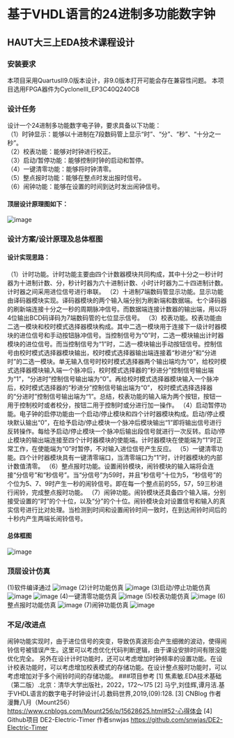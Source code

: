# 基于VHDL语言的24进制多功能数字钟
## HAUT大三上EDA技术课程设计
### 安装要求
本项目采用QuartusII9.0版本设计，非9.0版本打开可能会存在兼容性问题。
本项目选用FPGA器件为CycloneIII_EP3C40Q240C8
### 设计任务
设计一个24进制多功能数字电子钟，要求具备以下功能：<br>
（1）时钟显示：能够以十进制在7段数码管上显示“时”、“分”、“秒”、“十分之一秒”。<br>
（2）校表功能：能够对时钟进行校正。<br>
（3）启动/暂停功能：能够控制时钟的启动和暂停。<br>
（4）一键清零功能：能够将时钟清零。<br>
（5）整点报时功能：能够在整点时发出报时信号。<br>
（6）闹钟功能：能够在设置的时间到达时发出闹钟信号。
#### 顶层设计原理图如下：
![image](https://github.com/Luxiyu/VHDL_digital_clock/blob/main/IMAGE/原理图.png)
### 设计方案/设计原理及总体框图
#### 设计实现思路：
（1）计时功能。计时功能主要由四个计数器模块共同构成，其中十分之一秒计时器为十进制计数、分，秒计时器为六十进制计数、小时计时器为二十四进制计数。计时器之间采用进位信号进行串联。
（2）十进制7端数码管显示功能。显示功能由译码器模块实现。译码器模块的两个输入端分别为刷新端和数据端。七个译码器的刷新端连接十分之一秒的周期脉冲信号。而数据端连接计数器的输出端，用以将4位输出BCD码译码为7端数码管的七位显示信号。
（3）校表功能。校表功能由二选一模块和校时模式选择器模块构成。其中二选一模块用于连接下一级计时器模块的进位信号和手动按钮脉冲信号。当控制信号为“0”时，二选一模块输出计时器模块的进位信号。而当控制信号为“1”时，二选一模块输出手动按钮信号。控制信号由校时模式选择器模块输出，校时模式选择器输出端连接着“秒进分”和“分进时”的二选一模块。单无输入信号时校时模式选择器两个输出端均为“0”，给校时模式选择器模块输入端一个脉冲后，校时模式选择器的“秒进分”控制信号输出端为“1”，“分进时”控制信号输出端为“0”。再给校时模式选择器模块输入一个脉冲后，校时模式选择器的“秒进分”控制信号输出端为“0”， 校时模式选择选择器的“分进时”控制信号输出端为“1”。总结，校表功能的输入端为两个按钮，按钮一用于控制校时或者校分，按钮二用于控制时或分进行加一操作。
（4）启动暂停功能。电子钟的启停功能由一个启动/停止模块和四个计时器模块构成。启动/停止模块默认输出“0”，在给予启动/停止模块一个脉冲后模块输出“1”即将输出信号进行反转操作。每给予启动/停止模块一个脉冲后输出段信号就进行一次反转。启动/停止模块的输出端连接至四个计时器模块的使能端。计时器模块在使能端为“1”时正常工作，在使能端为“0”时暂停，不对输入进位信号产生反应。
（5）一键清零功能。四个计时器模块具有一键清零端口，当清零端口为“1”时，计时器模块的内部计数值清零。
（6）整点报时功能。设置闹铃模块，闹铃模块的输入端将会连接“分信号”和“秒信号”。当“分信号”为59时，并且“秒信号”十位为5，“秒信号”的个位为5、7、9时产生一秒的闹铃信号。即在每一个整点前的55，57，59三秒进行闹铃，完成整点报时功能。
（7）闹钟功能。闹铃模块还具备四个输入端，分别接受设置的“时”的个十位，以及“分”的个十位。闹铃模块会对设置信号和输入的真实信号进行比对处理。当检测到时间和设置闹铃时间一致时，在到达闹铃时间后的十秒内产生两端长闹铃信号。
#### 总体框图
![image](https://github.com/Luxiyu/VHDL_digital_clock/blob/main/IMAGE/设计逻辑框图.png)
### 顶层设计仿真
(1)软件编译通过
![image](https://github.com/Luxiyu/VHDL_digital_clock/blob/main/IMAGE/顶层设计编译通过.png)
(2)计时功能仿真
![image](https://github.com/Luxiyu/VHDL_digital_clock/blob/main/IMAGE/二十四进制计时功能仿真.png)
(3)启动/停止功能仿真
![image](https://github.com/Luxiyu/VHDL_digital_clock/blob/main/IMAGE/启动功能仿真.png)
![image](https://github.com/Luxiyu/VHDL_digital_clock/blob/main/IMAGE/停止功能仿真.png)
(4)一键清零功能仿真
![image](https://github.com/Luxiyu/VHDL_digital_clock/blob/main/IMAGE/清零功能仿真.png)
(5)校表功能仿真
![image](https://github.com/Luxiyu/VHDL_digital_clock/blob/main/IMAGE/校表功能仿真.png)
(6)整点报时功能仿真
![image](https://github.com/Luxiyu/VHDL_digital_clock/blob/main/IMAGE/整点报时功能仿真.png)
(7)闹钟功能仿真
![image](https://github.com/Luxiyu/VHDL_digital_clock/blob/main/IMAGE/闹钟功能仿真.png)
### 不足/改进点
闹钟功能实现时，由于进位信号的突变，导致仿真波形会产生细微的波动，使得闹铃信号被错误产生。这里可以考虑优化代码判断逻辑，由于课设安排时间有限没能优化完全。
另外在设计计时功能时，还可以考虑增加时钟频率的设置功能。在设计校表功能时，可以考虑增加校表模式的存储功能。在设计整点报时功能时，可以考虑增加对于多个闹铃时间的存储功能。
###项目参考
[1] 焦素敏.EDA技术基础（第二版）.北京：清华大学出版社，2022，172～175
[2] 马宁,刘佳辉,谭月洁.基于VHDL语言的数字电子时钟设计[J].数码世界,2019,(09):128.
[3] CNBlog 作者 漫舞八月（Mount256）https://www.cnblogs.com/Mount256/p/15628625.html#52-心得体会
[4] Github项目 DE2-Electric-Timer 作者snwjas https://github.com/snwjas/DE2-Electric-Timer